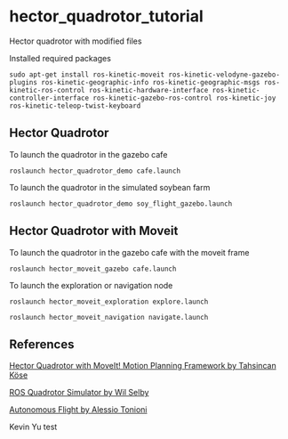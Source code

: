 # hector_quadrotor_tutorial
Hector quadrotor with modified files

Installed required packages
 ```
sudo apt-get install ros-kinetic-moveit ros-kinetic-velodyne-gazebo-plugins ros-kinetic-geographic-info ros-kinetic-geographic-msgs ros-kinetic-ros-control ros-kinetic-hardware-interface ros-kinetic-controller-interface ros-kinetic-gazebo-ros-control ros-kinetic-joy ros-kinetic-teleop-twist-keyboard
 ```

## Hector Quadrotor
To launch the quadrotor in the gazebo cafe
 ```
roslaunch hector_quadrotor_demo cafe.launch
 ```
To launch the quadrotor in the simulated soybean farm
 ```
roslaunch hector_quadrotor_demo soy_flight_gazebo.launch
 ```
## Hector Quadrotor with Moveit
To launch the quadrotor in the gazebo cafe with the moveit frame
 ```
roslaunch hector_moveit_gazebo cafe.launch
 ```
To launch the exploration or navigation node
 ```
roslaunch hector_moveit_exploration explore.launch
 ```
 ```
roslaunch hector_moveit_navigation navigate.launch
 ```
## References
<a href="https://github.com/tahsinkose/hector-moveit">Hector Quadrotor with MoveIt! Motion Planning Framework by Tahsincan Köse</a>

<a href="https://github.com/wilselby/ROS_quadrotor_simulator">ROS Quadrotor Simulator by Wil Selby</a>

<a href="https://github.com/AlessioTonioni/Autonomous-Flight-ROS">Autonomous Flight by Alessio Tonioni</a>

Kevin Yu test
